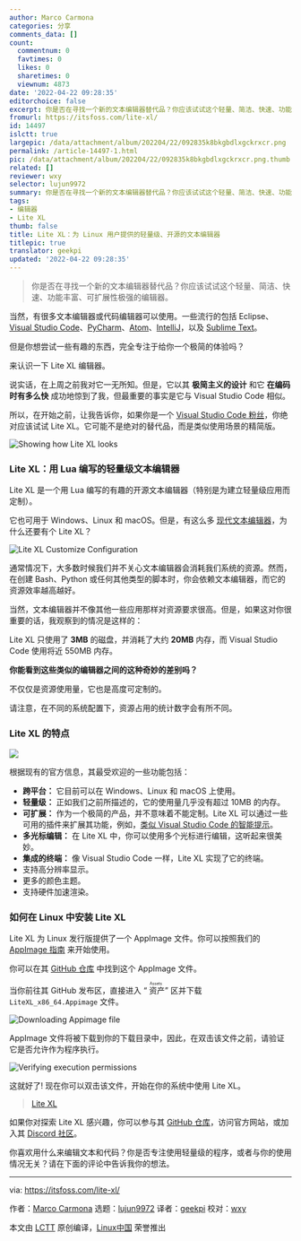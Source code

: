 ```yaml
---
author: Marco Carmona
categories: 分享
comments_data: []
count:
  commentnum: 0
  favtimes: 0
  likes: 0
  sharetimes: 0
  viewnum: 4873
date: '2022-04-22 09:28:35'
editorchoice: false
excerpt: 你是否在寻找一个新的文本编辑器替代品？你应该试试这个轻量、简洁、快速、功能丰富、可扩展性极强的编辑器。
fromurl: https://itsfoss.com/lite-xl/
id: 14497
islctt: true
largepic: /data/attachment/album/202204/22/092835k8bkgbdlxgckrxcr.png
permalink: /article-14497-1.html
pic: /data/attachment/album/202204/22/092835k8bkgbdlxgckrxcr.png.thumb.jpg
related: []
reviewer: wxy
selector: lujun9972
summary: 你是否在寻找一个新的文本编辑器替代品？你应该试试这个轻量、简洁、快速、功能丰富、可扩展性极强的编辑器。
tags:
- 编辑器
- Lite XL
thumb: false
title: Lite XL：为 Linux 用户提供的轻量级、开源的文本编辑器
titlepic: true
translator: geekpi
updated: '2022-04-22 09:28:35'
---
```



> 
> 你是否在寻找一个新的文本编辑器替代品？你应该试试这个轻量、简洁、快速、功能丰富、可扩展性极强的编辑器。
> 
> 
> 


当然，有很多文本编辑器或代码编辑器可以使用。一些流行的包括 Eclipse、[Visual Studio Code](https://itsfoss.com/install-visual-studio-code-ubuntu/)、[PyCharm](https://itsfoss.com/install-pycharm-ubuntu/)、[Atom](https://itsfoss.com/install-atom-ubuntu/)、[IntelliJ](https://itsfoss.com/install-intellij-ubuntu-linux/)，以及 [Sublime Text](https://itsfoss.com/sublime-text-3-linux/)。


但是你想尝试一些有趣的东西，完全专注于给你一个极简的体验吗？


来认识一下 Lite XL 编辑器。


说实话，在上周之前我对它一无所知。但是，它以其 **极简主义的设计** 和它 **在编码时有多么快** 成功地惊到了我，但最重要的事实是它与 Visual Studio Code 相似。


所以，在开始之前，让我告诉你，如果你是一个 [Visual Studio Code 粉丝](https://itsfoss.com/visual-studio-code-vs-atom/)，你绝对应该试试 Lite XL。它可能不是绝对的替代品，而是类似使用场景的精简版。


![Showing how Lite XL looks](/data/attachment/album/202204/22/092835k8bkgbdlxgckrxcr.png)


### Lite XL：用 Lua 编写的轻量级文本编辑器


Lite XL 是一个用 Lua 编写的有趣的开源文本编辑器（特别是为建立轻量级应用而定制）。


它也可用于 Windows、Linux 和 macOS。但是，有这么多 [现代文本编辑器](https://itsfoss.com/best-modern-open-source-code-editors-for-linux/)，为什么还要有个 Lite XL？


![Lite XL Customize Configuration](/data/attachment/album/202204/22/092835qoy8v4yk6olxdzlp.png)


通常情况下，大多数时候我们并不关心文本编辑器会消耗我们系统的资源。然而，在创建 Bash、Python 或任何其他类型的脚本时，你会依赖文本编辑器，而它的资源效率越高越好。


当然，文本编辑器并不像其他一些应用那样对资源要求很高。但是，如果这对你很重要的话，我观察到的情况是这样的：


Lite XL 只使用了 **3MB** 的磁盘，并消耗了大约 **20MB** 内存，而 Visual Studio Code 使用将近 550MB 内存。


**你能看到这些类似的编辑器之间的这种奇妙的差别吗？**


不仅仅是资源使用量，它也是高度可定制的。


请注意，在不同的系统配置下，资源占用的统计数字会有所不同。


### Lite XL 的特点


![](/data/attachment/album/202204/22/092836l7otc1k1k82hmcc8.png)


根据现有的官方信息，其最受欢迎的一些功能包括：


* **跨平台：** 它目前可以在 Windows、Linux 和 macOS 上使用。
* **轻量级：** 正如我们之前所描述的，它的使用量几乎没有超过 10MB 的内存。
* **可扩展：** 作为一个极简的产品，并不意味着不能定制。Lite XL 可以通过一些可用的插件来扩展其功能，例如，[类似 Visual Studio Code 的智能提示](https://github.com/lite-xl/lite-xl-lsp)。
* **多光标编辑：** 在 Lite XL 中，你可以使用多个光标进行编辑，这听起来很美妙。
* **集成的终端：** 像 Visual Studio Code 一样，Lite XL 实现了它的终端。
* 支持高分辨率显示。
* 更多的颜色主题。
* 支持硬件加速渲染。


### 如何在 Linux 中安装 Lite XL


Lite XL 为 Linux 发行版提供了一个 AppImage 文件。你可以按照我们的 [AppImage 指南](https://itsfoss.com/use-appimage-linux/) 来开始使用。


你可以在其 [GitHub 仓库](https://github.com/lite-xl/lite-xl) 中找到这个 AppImage 文件。


当你前往其 GitHub 发布区，直接进入 “<ruby> 资产 <rt>  Assets </rt></ruby>” 区并下载 `LiteXL_x86_64.Appimage` 文件。


![Downloading Appimage file](/data/attachment/album/202204/22/092836ijhabvp0b3prhr4r.png)


AppImage 文件将被下载到你的下载目录中，因此，在双击该文件之前，请验证它是否允许作为程序执行。


![Verifying execution permissions](/data/attachment/album/202204/22/092836l0lb0pua75a4uq4u.png)


这就好了! 现在你可以双击该文件，开始在你的系统中使用 Lite XL。



> 
> [Lite XL](https://lite-xl.com/)
> 
> 
> 


如果你对探索 Lite XL 感兴趣，你可以参与其 [GitHub 仓库](https://github.com/lite-xl/lite-xl)，访问官方网站，或加入其 [Discord 社区](https://discord.gg/RWzqC3nx7K)。


你喜欢用什么来编辑文本和代码？你是否专注使用轻量级的程序，或者与你的使用情况无关？请在下面的评论中告诉我你的想法。




---


via: <https://itsfoss.com/lite-xl/>


作者：[Marco Carmona](https://itsfoss.com/author/marco/) 选题：[lujun9972](https://github.com/lujun9972) 译者：[geekpi](https://github.com/geekpi) 校对：[wxy](https://github.com/wxy)


本文由 [LCTT](https://github.com/LCTT/TranslateProject) 原创编译，[Linux中国](https://linux.cn/) 荣誉推出